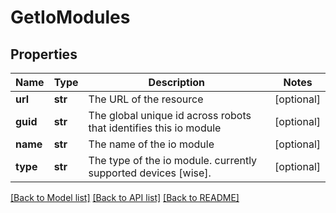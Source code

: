 # GetIoModules

## Properties
Name | Type | Description | Notes
------------ | ------------- | ------------- | -------------
**url** | **str** | The URL of the resource | [optional] 
**guid** | **str** | The global unique id across robots that identifies this io module | [optional] 
**name** | **str** | The name of the io module | [optional] 
**type** | **str** | The type of the io module. currently supported devices [wise]. | [optional] 

[[Back to Model list]](../README.md#documentation-for-models) [[Back to API list]](../README.md#documentation-for-api-endpoints) [[Back to README]](../README.md)


